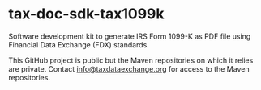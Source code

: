 # tax-doc-sdk-tax1099k

Software development kit to generate IRS Form 1099-K as PDF file using Financial Data Exchange (FDX) standards.

This GitHub project is public but the Maven repositories on which it relies are private. Contact info@taxdataexchange.org for access to the Maven repositories.

